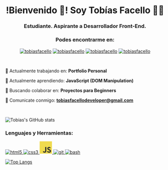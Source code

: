 <!--
**tobiasfacello/tobiasfacello** is a ✨ _special_ ✨ repository because its `README.md` (this file) appears on your GitHub profile.
-->



<h1 align="center">!Bienvenido 👋! Soy Tobías Facello 👨‍💻</h1>
<h3 align="center">Estudiante. Aspirante a Desarrollador Front-End.</h3>
<h3 align="center">Podes encontrarme en:</h3>



<p align="center">
<a href="https://linkedin.com/in/tobiasfacello" target="blank"><img align="center" src="https://dw-iconusers.flaticon.com/43971/43971898/1624636636372.svg?token=exp=1624637547~hmac=b51a26985783a73cd8be56acf926ecc9" alt="tobiasfacello" height="40" width="40" /></a>
<a href="https://codepen.io/tobiasfacello" target="blank"><img align="center" src="https://dw-iconusers.flaticon.com/43971/43971898/1624636108752.svg?token=exp=1624637103~hmac=915ff1bead6414bb485a61899707387f" alt="tobiasfacello" height="40" width="40" /></a>
<a href="https://twitter.com/tobiasfacello" target="blank"><img align="center" src="https://dw-iconusers.flaticon.com/43971/43971898/1624636910336.svg?token=exp=1624637824~hmac=6205ad3337cce610130fad665708388f" alt="tobiasfacello" height="40" width="40" /></a>
<a href="https://instagram.com/tobiasfacello" target="blank"><img align="center" src="https://dw-iconusers.flaticon.com/43971/43971898/1624637086692.svg?token=exp=1624637993~hmac=d7f1c326d18790e576a44831ea2cb1be" alt="tobiasfacello" height="40" width="40" /></a>
</p>

<br>

🔭 Actualmente trabajando en: **Portfolio Personal**

🌱 Actualmente aprendiendo: **JavaScript (DOM Manipulation)**

🤝 Buscando colaborar en: **Proyectos para Beginners**

💬 Comunicate conmigo: **tobiasfacellodeveloper@gmail.com**

<br>

![Tobias's GitHub stats](https://github-readme-stats.vercel.app/api?username=tobiasfacello&show_icons=true&theme=graywhite)

<h3 align="left">Lenguajes y Herramientas:</h3>
<p align="left"> <a href="https://www.w3.org/html/" target="_blank"> <img src="https://dw-iconusers.flaticon.com/43971/43971898/1624637887734.svg?token=exp=1624638823~hmac=db3ed11d530bf70debfd72113b4faed2" alt="html5" width="40" height="40"/> </a> <a href="https://www.w3schools.com/css/" target="_blank"> <img src="https://image.flaticon.com/icons/png/512/732/732190.png" alt="css3" width="40" height="40"/> </a> <a href="https://developer.mozilla.org/en-US/docs/Web/JavaScript" target="_blank"> <img src="https://raw.githubusercontent.com/devicons/devicon/master/icons/javascript/javascript-original.svg" alt="javascript" width="40" height="40"/> </a> <a href="https://git-scm.com/" target="_blank"> <img src="https://www.vectorlogo.zone/logos/git-scm/git-scm-icon.svg" alt="git" width="40" height="40"/> </a> <a href="https://www.gnu.org/software/bash/" target="_blank"> <img src="https://www.vectorlogo.zone/logos/gnu_bash/gnu_bash-icon.svg" alt="bash" width="40" height="40"/> </a> </p>

[![Top Langs](https://github-readme-stats.vercel.app/api/top-langs/?username=tobiasfacello&layout=compact)](https://github.com/tobiasfacello/github-readme-stats)
